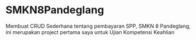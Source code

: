 # SMKN8Pandeglang
Membuat CRUD Sederhana tentang pembayaran SPP, SMKN 8 Pandeglang, ini merupakan project pertama saya untuk Ujian Kompetensi Keahlian
